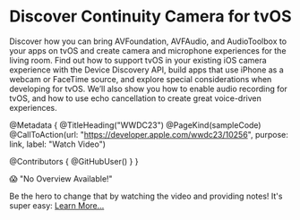 # Discover Continuity Camera for tvOS

Discover how you can bring AVFoundation, AVFAudio, and AudioToolbox to your apps on tvOS and create camera and microphone experiences for the living room. Find out how to support tvOS in your existing iOS camera experience with the Device Discovery API, build apps that use iPhone as a webcam or FaceTime source, and explore special considerations when developing for tvOS. We’ll also show you how to enable audio recording for tvOS, and how to use echo cancellation to create great voice-driven experiences.

@Metadata {
   @TitleHeading("WWDC23")
   @PageKind(sampleCode)
   @CallToAction(url: "https://developer.apple.com/wwdc23/10256", purpose: link, label: "Watch Video")

   @Contributors {
      @GitHubUser(<replace this with your GitHub handle>)
   }
}

😱 "No Overview Available!"

Be the hero to change that by watching the video and providing notes! It's super easy:
 [Learn More…](https://wwdcnotes.github.io/WWDCNotes/documentation/wwdcnotes/contributing)
